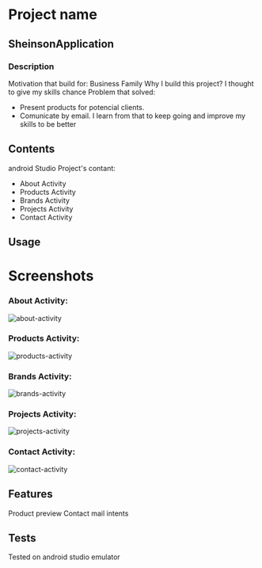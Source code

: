 
# Project name
## SheinsonApplication

### Description
   
   Motivation that build for: Business Family
   Why I build this project? I thought to give my skills chance
   Problem that solved:
   - Present products for potencial clients.
   - Comunicate by email.
   I learn from that to keep going and improve my skills to be better
   
## Contents

android Studio Project's contant:
  - About Activity
  - Products Activity
  - Brands Activity
  - Projects Activity
  - Contact Activity

## Usage

# Screenshots

### About Activity:
![about-activity](https://user-images.githubusercontent.com/43988630/184300679-d3e07c44-607a-4180-b0cc-3b1437afdee8.png)

### Products Activity:
![products-activity](https://user-images.githubusercontent.com/43988630/184300686-cd6a518f-57ed-4878-9cc2-8712bc0dacf2.png)

### Brands Activity:
![brands-activity](https://user-images.githubusercontent.com/43988630/184300681-c70e3320-36fb-4cd5-85a9-f2b9020cba4e.png)

### Projects Activity:
![projects-activity](https://user-images.githubusercontent.com/43988630/184300668-e5a77a92-5692-4f3a-b48d-a50916784236.png)

### Contact Activity:
![contact-activity](https://user-images.githubusercontent.com/43988630/184300683-6ec6b105-65c1-42a0-86d2-da3b3c9a7685.png)


## Features

Product preview
Contact mail intents


## Tests

Tested on android studio emulator






